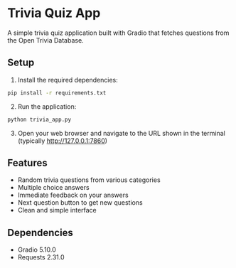 # Trivia Quiz App

A simple trivia quiz application built with Gradio that fetches questions from the Open Trivia Database.

## Setup

1. Install the required dependencies:
```bash
pip install -r requirements.txt
```

2. Run the application:
```bash
python trivia_app.py
```

3. Open your web browser and navigate to the URL shown in the terminal (typically http://127.0.0.1:7860)

## Features

- Random trivia questions from various categories
- Multiple choice answers
- Immediate feedback on your answers
- Next question button to get new questions
- Clean and simple interface

## Dependencies

- Gradio 5.10.0
- Requests 2.31.0
